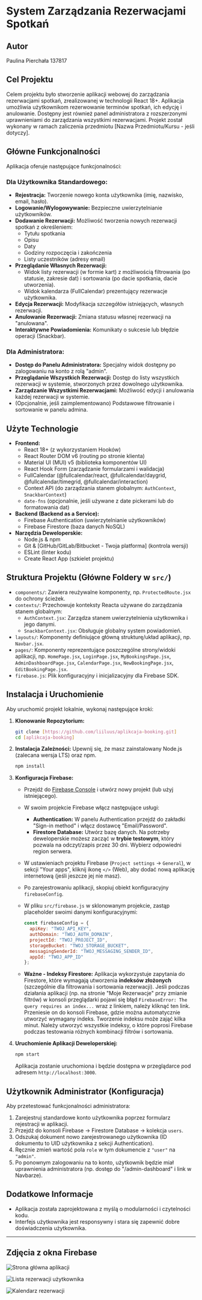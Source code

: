 # System Zarządzania Rezerwacjami Spotkań

## Autor

Paulina Pierchała 137817

## Cel Projektu

Celem projektu było stworzenie aplikacji webowej do zarządzania rezerwacjami spotkań, zrealizowanej w technologii React 18+. Aplikacja umożliwia użytkownikom rezerwowanie terminów spotkań, ich edycję i anulowanie. Dostępny jest również panel administratora z rozszerzonymi uprawnieniami do zarządzania wszystkimi rezerwacjami. Projekt został wykonany w ramach zaliczenia przedmiotu [Nazwa Przedmiotu/Kursu - jeśli dotyczy].

## Główne Funkcjonalności

Aplikacja oferuje następujące funkcjonalności:

### Dla Użytkownika Standardowego:
*   **Rejestracja:** Tworzenie nowego konta użytkownika (imię, nazwisko, email, hasło).
*   **Logowanie/Wylogowywanie:** Bezpieczne uwierzytelnianie użytkowników.
*   **Dodawanie Rezerwacji:** Możliwość tworzenia nowych rezerwacji spotkań z określeniem:
    *   Tytułu spotkania
    *   Opisu
    *   Daty
    *   Godziny rozpoczęcia i zakończenia
    *   Listy uczestników (adresy email)
*   **Przeglądanie Własnych Rezerwacji:**
    *   Widok listy rezerwacji (w formie kart) z możliwością filtrowania (po statusie, zakresie dat) i sortowania (po dacie spotkania, dacie utworzenia).
    *   Widok kalendarza (FullCalendar) prezentujący rezerwacje użytkownika.
*   **Edycja Rezerwacji:** Modyfikacja szczegółów istniejących, własnych rezerwacji.
*   **Anulowanie Rezerwacji:** Zmiana statusu własnej rezerwacji na "anulowana".
*   **Interaktywne Powiadomienia:** Komunikaty o sukcesie lub błędzie operacji (Snackbar).

### Dla Administratora:
*   **Dostęp do Panelu Administratora:** Specjalny widok dostępny po zalogowaniu na konto z rolą "admin".
*   **Przeglądanie Wszystkich Rezerwacji:** Dostęp do listy wszystkich rezerwacji w systemie, stworzonych przez dowolnego użytkownika.
*   **Zarządzanie Wszystkimi Rezerwacjami:** Możliwość edycji i anulowania każdej rezerwacji w systemie.
*   (Opcjonalnie, jeśli zaimplementowano) Podstawowe filtrowanie i sortowanie w panelu admina.

## Użyte Technologie

*   **Frontend:**
    *   React 18+ (z wykorzystaniem Hooków)
    *   React Router DOM v6 (routing po stronie klienta)
    *   Material UI (MUI) v5 (biblioteka komponentów UI)
    *   React Hook Form (zarządzanie formularzami i walidacja)
    *   FullCalendar (@fullcalendar/react, @fullcalendar/daygrid, @fullcalendar/timegrid, @fullcalendar/interaction)
    *   Context API (do zarządzania stanem globalnym: `AuthContext`, `SnackbarContext`)
    *   `date-fns` (opcjonalnie, jeśli używane z date pickerami lub do formatowania dat)
*   **Backend (Backend as a Service):**
    *   Firebase Authentication (uwierzytelnianie użytkowników)
    *   Firebase Firestore (baza danych NoSQL)
*   **Narzędzia Deweloperskie:**
    *   Node.js & npm
    *   Git & [GitHub/GitLab/Bitbucket - Twoja platforma] (kontrola wersji)
    *   ESLint (linter kodu)
    *   Create React App (szkielet projektu)

## Struktura Projektu (Główne Foldery w `src/`)

*   `components/`: Zawiera reużywalne komponenty, np. `ProtectedRoute.jsx` do ochrony ścieżek.
*   `contexts/`: Przechowuje konteksty Reacta używane do zarządzania stanem globalnym:
    *   `AuthContext.jsx`: Zarządza stanem uwierzytelnienia użytkownika i jego danymi.
    *   `SnackbarContext.jsx`: Obsługuje globalny system powiadomień.
*   `layouts/`: Komponenty definiujące główną strukturę/układ aplikacji, np. `Navbar.jsx`.
*   `pages/`: Komponenty reprezentujące poszczególne strony/widoki aplikacji, np. `HomePage.jsx`, `LoginPage.jsx`, `MyBookingsPage.jsx`, `AdminDashboardPage.jsx`, `CalendarPage.jsx`, `NewBookingPage.jsx`, `EditBookingPage.jsx`.
*   `firebase.js`: Plik konfiguracyjny i inicjalizacyjny dla Firebase SDK.

## Instalacja i Uruchomienie

Aby uruchomić projekt lokalnie, wykonaj następujące kroki:

1.  **Klonowanie Repozytorium:**
    ```bash
    git clone [https://github.com/liiluus/aplikcaja-booking.git]
    cd [aplikcaja-booking]
    ```

2.  **Instalacja Zależności:**
    Upewnij się, że masz zainstalowany Node.js (zalecana wersja LTS) oraz npm.
    ```bash
    npm install
    ```

3.  **Konfiguracja Firebase:**
    *   Przejdź do [Firebase Console](https://console.firebase.google.com/) i utwórz nowy projekt (lub użyj istniejącego).
    *   W swoim projekcie Firebase włącz następujące usługi:
        *   **Authentication:** W panelu Authentication przejdź do zakładki "Sign-in method" i włącz dostawcę "Email/Password".
        *   **Firestore Database:** Utwórz bazę danych. Na potrzeby deweloperskie możesz zacząć w **trybie testowym**, który pozwala na odczyt/zapis przez 30 dni. Wybierz odpowiedni region serwera.
    *   W ustawieniach projektu Firebase (`Project settings` -> `General`), w sekcji "Your apps", kliknij ikonę `</>` (Web), aby dodać nową aplikację internetową (jeśli jeszcze jej nie masz).
    *   Po zarejestrowaniu aplikacji, skopiuj obiekt konfiguracyjny `firebaseConfig`.
    *   W pliku `src/firebase.js` w sklonowanym projekcie, zastąp placeholder swoimi danymi konfiguracyjnymi:
        ```javascript
        const firebaseConfig = {
          apiKey: "TWOJ_API_KEY",
          authDomain: "TWOJ_AUTH_DOMAIN",
          projectId: "TWOJ_PROJECT_ID",
          storageBucket: "TWOJ_STORAGE_BUCKET",
          messagingSenderId: "TWOJ_MESSAGING_SENDER_ID",
          appId: "TWOJ_APP_ID"
        };
        ```


    *   **Ważne - Indeksy Firestore:** Aplikacja wykorzystuje zapytania do Firestore, które wymagają utworzenia **indeksów złożonych** (szczególnie dla filtrowania i sortowania rezerwacji). Jeśli podczas działania aplikacji (np. na stronie "Moje Rezerwacje" przy zmianie filtrów) w konsoli przeglądarki pojawi się błąd `FirebaseError: The query requires an index...` wraz z linkiem, należy kliknąć ten link. Przeniesie on do konsoli Firebase, gdzie można automatycznie utworzyć wymagany indeks. Tworzenie indeksu może zająć kilka minut. Należy utworzyć wszystkie indeksy, o które poprosi Firebase podczas testowania różnych kombinacji filtrów i sortowania.

4.  **Uruchomienie Aplikacji Deweloperskiej:**
    ```bash
    npm start
    ```
    Aplikacja zostanie uruchomiona i będzie dostępna w przeglądarce pod adresem `http://localhost:3000`.

## Użytkownik Administrator (Konfiguracja)

Aby przetestować funkcjonalności administratora:
1.  Zarejestruj standardowe konto użytkownika poprzez formularz rejestracji w aplikacji.
2.  Przejdź do konsoli Firebase -> Firestore Database -> kolekcja `users`.
3.  Odszukaj dokument nowo zarejestrowanego użytkownika (ID dokumentu to UID użytkownika z sekcji Authentication).
4.  Ręcznie zmień wartość pola `role` w tym dokumencie z `"user"` na `"admin"`.
5.  Po ponownym zalogowaniu na to konto, użytkownik będzie miał uprawnienia administratora (np. dostęp do "/admin-dashboard" i link w Navbarze).

## Dodatkowe Informacje

*   Aplikacja została zaprojektowana z myślą o modularności i czytelności kodu.
*   Interfejs użytkownika jest responsywny i stara się zapewnić dobre doświadczenia użytkownika.

---
## Zdjęcia z okna Firebase

![Strona główna aplikacji](./zdjecia/cloudfirestoredatabase.png)

![Lista rezerwacji użytkownika](./zdjecia/firebase_meetings.png)

![Kalendarz rezerwacji](./zdjecia/firebase_users.png)
